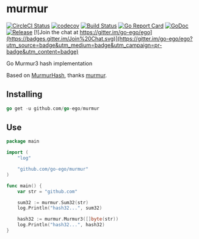 murmur
======
[![CircleCI Status](https://circleci.com/gh/go-ego/murmur.svg?style=shield)](https://circleci.com/gh/go-ego/murmur)
[![codecov](https://codecov.io/gh/go-ego/murmur/branch/master/graph/badge.svg)](https://codecov.io/gh/go-ego/murmur)
[![Build Status](https://travis-ci.org/go-ego/murmur.svg)](https://travis-ci.org/go-ego/murmur)
[![Go Report Card](https://goreportcard.com/badge/github.com/go-ego/murmur)](https://goreportcard.com/report/github.com/go-ego/murmur)
[![GoDoc](https://godoc.org/github.com/go-ego/murmur?status.svg)](https://godoc.org/github.com/go-ego/murmur)
[![Release](https://github-release-version.herokuapp.com/github/go-ego/murmur/release.svg?style=flat)](https://github.com/go-ego/murmur/releases/latest)
[![Join the chat at https://gitter.im/go-ego/ego](https://badges.gitter.im/Join%20Chat.svg)](https://gitter.im/go-ego/ego?utm_source=badge&utm_medium=badge&utm_campaign=pr-badge&utm_content=badge)

Go Murmur3 hash implementation

Based on [MurmurHash](http://en.wikipedia.org/wiki/MurmurHash), thanks [murmur](https://github.com/huichen/murmur).

## Installing
```Go
go get -u github.com/go-ego/murmur
```

## Use

```Go
package main

import (
	"log"

	"github.com/go-ego/murmur"
)

func main() {
	var str = "github.com"

	sum32 := murmur.Sum32(str)
	log.Println("hash32...", sum32)

	hash32 := murmur.Murmur3([]byte(str))
	log.Println("hash32...", hash32)
}
```
